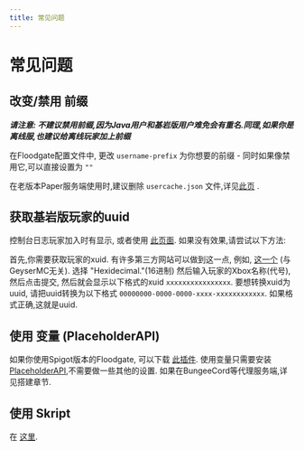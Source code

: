 ```yaml
---
title: 常见问题
---
```


# 常见问题

## 改变/禁用 前缀

***请注意: 不建议禁用前缀,因为Java用户和基岩版用户难免会有重名.同理,如果你是离线服,也建议给离线玩家加上前缀***

在Floodgate配置文件中, 更改 `username-prefix` 为你想要的前缀 - 同时如果像禁用它,可以直接设置为 `""`

在老版本Paper服务端使用时,建议删除 `usercache.json` 文件,详见[此页](/floodgate/issues/#更改基岩版前缀后不生效) .

## 获取基岩版玩家的uuid
控制台日志玩家加入时有显示, 或者使用 [此页面](https://uuid.kejona.dev/). 如果没有效果,请尝试以下方法:

首先,你需要获取玩家的xuid. 有许多第三方网站可以做到这一点, 例如, [这一个](https://www.cxkes.me/xbox/xuid) (与GeyserMC无关). 选择 "Hexidecimal."(16进制) 然后输入玩家的Xbox名称(代号), 然后点击提交, 然后就会显示以下格式的xuid `xxxxxxxxxxxxxxxx`. 要想转换xuid为uuid, 请把uuid转换为以下格式 `00000000-0000-0000-xxxx-xxxxxxxxxxxx`. 如果格式正确,这就是uuid.

## 使用 变量 (PlaceholderAPI)
如果你使用Spigot版本的Floodgate, 可以下载 [此插件](https://github.com/rtm516/FloodgatePlaceholders/). 使用变量只需要安装 [PlaceholderAPI](https://www.spigotmc.org/resources/6245/),不需要做一些其他的设置. 如果在BungeeCord等代理服务端,详见搭建章节.

## 使用 Skript
在 [这里](https://github.com/Camotoy/floodgate-skript). 
